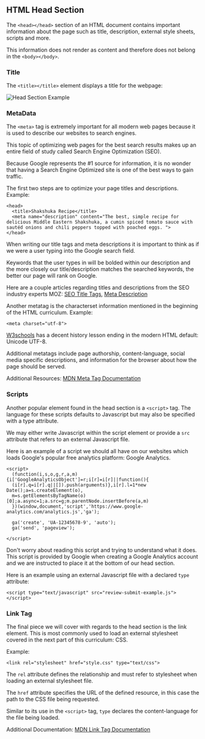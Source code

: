 ## HTML Head Section

The `<head></head>` section of an HTML document contains important information about the page such as title, description, external style sheets, scripts and more.

This information does not render as content and therefore does not belong in the `<body></body>`.

### Title

The `<title></title>` element displays a title for the webpage:

![Head Section Example](http://assets.aaonline.io/fullstack/html-css/assets/head-section-app-academy.jpg)

### MetaData

The `<meta>` tag is extremely important for all modern web pages because it is used to describe our websites to search engines.

This topic of optimizing web pages for the best search results makes up an entire field of study called Search Engine Optimization (SEO).

Because Google represents the #1 source for information, it is no wonder that having a Search Engine Optimized site is one of the best ways to gain traffic.

The first two steps are to optimize your page titles and descriptions. Example:

    <head>
      <title>Shakshuka Recipe</title>
      <meta name="description" content="The best, simple recipe for delicious Middle Eastern Shakshuka, a cumin spiced tomato sauce with sautéd onions and chili peppers topped with poached eggs. ">
    </head>

When writing our title tags and meta descriptions it is important to think as if we were a user typing into the Google search field.

Keywords that the user types in will be bolded within our description and the more closely our title/description matches the searched keywords, the better our page will rank on Google.

Here are a couple articles regarding titles and descriptions from the SEO industry experts MOZ: [SEO Title Tags](https://moz.com/learn/seo/title-tag), [Meta Description](https://moz.com/learn/seo/meta-description)

Another metatag is the characterset information mentioned in the beginning of the HTML curriculum. Example:

    <meta charset="utf-8">

[W3schools](http://www.w3schools.com/tags/ref_charactersets.asp) has a decent history lesson ending in the modern HTML default: Unicode UTF-8.

Additional metatags include page authorship, content-language, social media specific descriptions, and information for the browser about how the page should be served.

Additional Resources: [MDN Meta Tag Documentation](https://developer.mozilla.org/en-US/docs/Web/HTML/Element/meta)

### Scripts

Another popular element found in the head section is a `<script>` tag. The language for these scripts defaults to Javascript but may also be specified with a type attribute.

We may either write Javascript within the script element or provide a `src` attribute that refers to an external Javascript file.

Here is an example of a script we should all have on our websites which loads Google's popular free analytics platform: Google Analytics.

    <script>
      (function(i,s,o,g,r,a,m){i['GoogleAnalyticsObject']=r;i[r]=i[r]||function(){
      (i[r].q=i[r].q||[]).push(arguments)},i[r].l=1*new Date();a=s.createElement(o),
      m=s.getElementsByTagName(o)[0];a.async=1;a.src=g;m.parentNode.insertBefore(a,m)
      })(window,document,'script','https://www.google-analytics.com/analytics.js','ga');

      ga('create', 'UA-12345678-9', 'auto');
      ga('send', 'pageview');

    </script>

Don't worry about reading this script and trying to understand what it does. This script is provided by Google when creating a Google Analytics account and we are instructed to place it at the bottom of our head section.

Here is an example using an external Javascript file with a declared `type` attribute:

    <script type="text/javascript" src="review-submit-example.js"></script>

### Link Tag

The final piece we will cover with regards to the head section is the link element. This is most commonly used to load an external stylesheet covered in the next part of this curriculum: CSS.

Example:

    <link rel="stylesheet" href="style.css" type="text/css">

The `rel` attribute defines the relationship and must refer to stylesheet when loading an external stylesheet file.

The `href` attribute specifies the URL of the defined resource, in this case the path to the CSS file being requested.

Similar to its use in the `<script>` tag, `type` declares the content-language for the file being loaded.

Additional Documentation: [MDN Link Tag Documentation](https://developer.mozilla.org/en-US/docs/Web/HTML/Element/link)